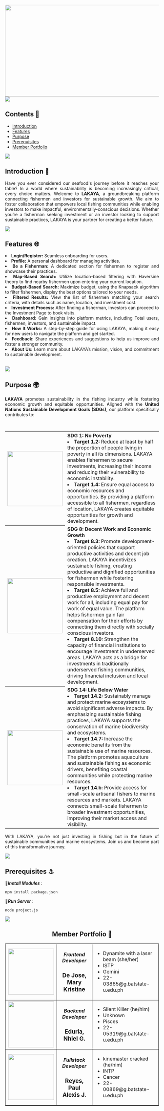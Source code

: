 <img src="https://i.ibb.co/f0S3kMQ/Blue-Grey-Bold-Fish-Market-Logo.png" width=1000 height=300><br>
<img src="https://user-images.githubusercontent.com/73097560/115834477-dbab4500-a447-11eb-908a-139a6edaec5c.gif"><br>
## Contents 🐠
- [Introduction](#introduction)
- [Features](#features)
- [Purpose](#purpose)
- [Prerequisites](#prereqs)
- [Member Portfolio](#members)


<img src="https://user-images.githubusercontent.com/73097560/115834477-dbab4500-a447-11eb-908a-139a6edaec5c.gif"><br>

### <a name="introduction"></a>
## Introduction 🌊
<div align="justify">
	
Have you ever considered our seafood's journey before it reaches your table? In a world where sustainability is becoming increasingly critical, every choice matters. Welcome to **LAKAYA**, a groundbreaking platform connecting fishermen and investors for sustainable growth. We aim to foster collaboration that empowers local fishing communities while enabling investors to make impactful, environmentally-conscious decisions. Whether you’re a fisherman seeking investment or an investor looking to support sustainable practices, LAKAYA is your partner for creating a better future.

</div>

<img src="https://user-images.githubusercontent.com/73097560/115834477-dbab4500-a447-11eb-908a-139a6edaec5c.gif"><br>

### <a name="features"></a>
## Features 🌐
<div align="justify">
	
<li> <strong>Login/Register:</strong> Seamless onboarding for users.</li>
<li> <strong>Profile:</strong> A personal dashboard for managing activities.</li>
<li> <strong>Be a Fisherman:</strong> A dedicated section for fishermen to register and showcase their practices.</li>
<li> <strong>Map-Based Search:</strong> Utilize location-based filtering with Haversine theory to find nearby fishermen upon entering your current location.</li>
<li> <strong>Budget-Based Search:</strong> Maximize budget, using the Knapsack algorithm to filter fishermen, display the best options tailored to your needs.</li>
<li> <strong>Filtered Results:</strong> View the list of fishermen matching your search criteria, with details such as name, location, and investment cost.</li>
<li> <strong>Investment Process:</strong> After finding a fisherman, investors can proceed to the Investment Page to book visits.</li>
<li> <strong>Dashboard:</strong> Gain insights into platform metrics, including Total users, fishermen, investors, and sustainable impact.</li>
<li> <strong>How It Works:</strong> A step-by-step guide for using LAKAYA, making it easy for new users to navigate the platform and get started.</li>
<li> <strong>Feedback:</strong> Share experiences and suggestions to help us improve and foster a stronger community.</li>
<li> <strong>About Us:</strong> Learn more about LAKAYA’s mission, vision, and commitment to sustainable development.</li>

</div>

<br><img src="https://user-images.githubusercontent.com/73097560/115834477-dbab4500-a447-11eb-908a-139a6edaec5c.gif"><br>

### <a name="purpose"></a>
## Purpose 🌍
<div align="justify">
	
**LAKAYA** promotes sustainability in the fishing industry while fostering economic growth and equitable opportunities. Aligned with the **United Nations Sustainable Development Goals (SDGs)**, our platform specifically contributes to:

<br>

<table>
	<tr>
		<th> <img src="https://i.ibb.co/p4ZJWYW/1-SDG-Make-Every-Day-Count-Gifs-GDU.gif" width=180 height=180/></th>
		<td> <strong>SDG 1: No Poverty</strong>
			<li> <strong>Target 1.2: </strong>Reduce at least by half the proportion of people living in poverty in all its dimensions. LAKAYA enables fishermen to secure investments, increasing their income and reducing their vulnerability to economic instability.</li>
		    	<li> <strong>Target 1.4: </strong>Ensure equal access to economic resources and opportunities. By providing a platform accessible to all fishermen, regardless of location, LAKAYA creates equitable opportunities for growth and development.</li>
	</tr>
	<tr>
		<th> <img src="https://i.ibb.co/3hs1LSv/8-SDG-Make-Every-Day-Count-Gifs-GDU.gif" width=180 height=180/></th>
	    	<td> <strong>SDG 8: Decent Work and Economic Growth </strong>
			<li> <strong>Target 8.3: </strong> Promote development-oriented policies that support productive activities and decent job creation. LAKAYA incentivizes sustainable fishing, creating productive and dignified opportunities for fishermen while fostering responsible investments.</li>
			<li> <strong>Target 8.5: </strong> Achieve full and productive employment and decent work for all, including equal pay for work of equal value. The platform helps fishermen gain fair compensation for their efforts by connecting them directly with socially conscious investors.</li>
			<li> <strong>Target 8.10: </strong> Strengthen the capacity of financial institutions to encourage investment in underserved areas. LAKAYA acts as a bridge for investments in traditionally underserved fishing communities, driving financial inclusion and local development.</li>
	</tr>
	<tr>
		<th> <img src="https://i.ibb.co/sjCvBWn/14-SDG-Make-Every-Day-Count-Gifs-GDU.gif" width=180 height=180/></th>
	    	<td> <strong>SDG 14: Life Below Water </strong>
		    	<li> <strong>Target 14.2: </strong> Sustainably manage and protect marine ecosystems to avoid significant adverse impacts. By emphasizing sustainable fishing practices, LAKAYA supports the conservation of marine biodiversity and ecosystems.</li>
		    	<li> <strong>Target 14.7: </strong> Increase the economic benefits from the sustainable use of marine resources. The platform promotes aquaculture and sustainable fishing as economic drivers, benefiting coastal communities while protecting marine resources.</li>
		    	<li> <strong>Target 14.b: </strong> Provide access for small-scale artisanal fishers to marine resources and markets. LAKAYA connects small-scale fishermen to broader investment opportunities, improving their market access and visibility.</li>
	    	</td>
	</tr>
</table>

With LAKAYA, you’re not just investing in fishing but in the future of sustainable communities and marine ecosystems. Join us and become part of this transformative journey.

</div>

<img src="https://user-images.githubusercontent.com/73097560/115834477-dbab4500-a447-11eb-908a-139a6edaec5c.gif"><br>

### <a name="prereqs"></a>
## Prerequisites ⚓
🔻***Install Modules*** : 
<pre><code>npm install package.json</code></pre>
🔻***Run Server*** : 
<pre><code>node project.js</code></pre>
	
<img src="https://user-images.githubusercontent.com/73097560/115834477-dbab4500-a447-11eb-908a-139a6edaec5c.gif"><br>

### <a name="members"></a>
<h2 align="center">Member Portfolio 💅</h2>

<table align="center" border="1" cellpadding="10" cellspacing="0">
  <tr>
    <td>
      <img src="https://i.ibb.co/NCqL8Wm/403629066-664455985677276-3442638710394462470-n.jpg" width="150" height="150" style="vertical-align: middle;">
    </td>
	  <td>
		  <h5 align ="center">Frontend Developer</h5>
		  <h3 align="center">De Jose, Mary Kristine</h3>
	  </td>
    <td>
      <ul>
        <li>Dynamite with a laser beam (she/her)</li>
        <li>ISTP</li>
        <li>Gemini</li>
        <li>22-03865@g.batstate-u.edu.ph</li>
      </ul>
    </td>
  </tr>
  <tr>
    <td>
      <img src="https://i.ibb.co/s2X13CG/photo.png" width="150" height="150" style="vertical-align: middle;">
    </td>
	  <td>
		  <h5 align ="center">Backend Developer</h5>
		  <h3 align="center">Eduria, Nhiel G.</h3>
	  </td>
    <td>
      <ul>
        <li>Silent Killer (he/him)</li>
        <li>Unknown</li>
        <li>Pisces</li>
        <li>22-05319@g.batstate-u.edu.ph</li>
      </ul>
    </td>
  </tr>
  <tr>
    <td>
      <img src="https://i.ibb.co/NWdZgqb/Untitled-design-1.png" width="150" height="150" style="vertical-align: middle;"><br>
    </td>
	  <td>
		  <h5 align ="center">Fullstack Developer</h5>
		  <h3 align="center">Reyes, Paul Alexis J.</h3>
	  </td>
    <td>
      <ul>
        <li>kinemaster cracked (he/him)</li>
        <li>INTP</li>
        <li>Cancer</li>
        <li>22-00869@g.batstate-u.edu.ph</li>
      </ul>
    </td>
  </tr>
</table>



